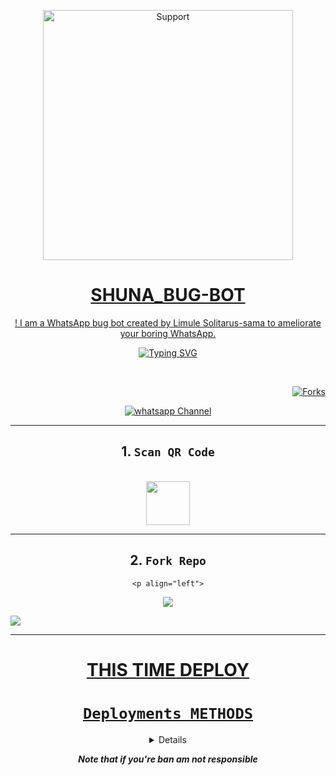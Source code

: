 </p>
<p align="center">
  <a href="https://whatsapp.com/channel/0029Vafhjw0IXnlonRAQMM2l">
    <img alt=Support height="400" src="https://i.ibb.co/K58Cgt4/x.jpg"> 
    </p>
<h1 align="center"> SHUNA_BUG-BOT
</h1>
<p align="center"> 
 ! I am a WhatsApp bug bot created by Limule Solitarus-sama to ameliorate your boring WhatsApp.

  <div align="center">
<a href="https://git.io/typing-svg"><img src="https://readme-typing-svg.demolab.com?font=Black+Ops+One&size=50&pause=1000&color=1BAFBAFF&center=true&width=910&height=100&lines=THIS IS+𝙸𝚉𝚄𝙺𝚄-𝙼𝙳;MULTI+DEVICE+WHATSAPP+BOT;CREATED+BY+LIMULE;PUBLIC+RELESED; ...;TEAM RAPHAEL-MD." alt="Typing SVG" /></a>
  </p>
  <br>

</p>

<p align="right">
  <a href="" target="_blank">
    <img alt="Forks" src="https://img.shields.io/github/forks/Limule3650/RAPHAEL-MD" />
  </a>
  
  

</p>
<p align="center">
 <a href="https://whatsapp.com/channel/0029Vafhjw0IXnlonRAQMM2l" target="_blank">
    <img alt="whatsapp Channel" src="https://img.shields.io/badge/ RAPHAEL Support Channel -25D366?style=for-the-badge&logo=whatsapp&logoColor=red" />
  </a>
</p>

---
## 1. ```Scan QR Code```

<br>
<a href="https://session-1-i5o1.onrender.com/"><img src="https://play-lh.googleusercontent.com/901aMQFFnVoX2T-YuJmTIwpPve_SUgMv_QSyzMSPtAqt_l0CyXN1DxfD6xXU0r2f9iM=w240-h480-rw" width="70" /></a>

--- 
## 2. ```Fork Repo```

</p>


    <p align="left">
  <a href="https://github.com/Limule3650/Shuna_bug-bot/fork">
    <img src="https://img.shields.io/github/forks/Limule3650/Shuna_bug-bot?label=Fork&style=social">
  <p align="left"> 
  <a href="https://github.com/Limule3650/RAPHAEL-MD/stargazers">
    <img src="https://img.shields.io/github/stars/Limule3650/Shuna_bug-bot?style=social">
      
 
---

# THIS TIME  DEPLOY 
# ```Deployments METHODS```

 <details close>
<summary>Click to choose your favourite platform to Deploy</summary>
 
<br><br>   
 
   
<h4 align="center"> Deploy on Repl.it
</h4>

<p align="center" >
    <a href="https://repl.it/github/Limule3650/Shuna_bug-bot">
    <img src="https://repl.it/badge/github/quiec/whatsasena" width="170px" alt="Deploy on REPLIT" >
    </a>
</p>

<p align="center" >
    <br>
    __________________________
    <br>
</p>



<br>
 
<h4 align="center"> Deploy on CodesSpace
</h4>

</p>

<p align="center" >
    <a href="https://github.com/codespaces/new">
    <img src="https://img.shields.io/badge/DEPLOY CODESPACE-h?color=red&style=for-the-badge&logo=visualstudiocode" width="170px" alt="Deploy on CodesSpaces" >
    </a>

</p>

<p align="center" >
    <br>
    __________________________
    <br>
</p>



<br>
 
<h4 align="center"> Deploy on Heroku
</h4>

</p>

<p align="center" >
    <a href="https://dashboard.heroku.com/new?button-url=https%3A%2F%2Fizuku-web.onrender.com%2F&template=https%3A%2F%2Fgithub.com%2Fexcelottah6%2FRAPHAEL-MD">
    <img src="https://www.herokucdn.com/deploy/button.png" width="170px" alt="Deploy on Heroku" >
    </a>

</p>

<p align="center" >
    <br>
    __________________________
    <br>
</p>



<br>


<h4 align="center"> Deploy on RailWay
</h4>
  
<p align="center">
    <a href="https://railway.app/new">
    <img src="https://railway.app/button.svg" alt="Deploy on Railway" width="170px">
    </a>
    
</p>

<p align="center" >
    <br>
    __________________________
    <br>

</p>



<br>

<h4 align="center"> Deploy on Mogenius
</h4>
  
<p align="center">
    <a href="https://studio.mogenius.com/">
    <img src="https://www.cloudflare.com/static/90073b1e5bd8a0765640a20febb3dc22/mogenius_logo_quer.png" alt="Deploy on Mogenius" width="170px">
    </a>
    
</p>

<p align="center" >
    <br>
    __________________________
    <br>
</p>

<br>

<h4 align="center"> Deploy on Uffizzi
</h4>
  
<p align="center">
    <a href="https://www.uffizzi.com/">
    <img src="https://i.ibb.co/Y29Kv4X/Screenshot-195.png" alt="Deploy on Uffizzi" width="125px">
    </a>
    
</p>

<br>

<h4 align="center"> Deploy on BoxMineWorld
</h4>
  
<p align="center">
    <a href="https://dash.boxmineworld.com/">
    <img src="https://graph.org/file/2af0e67f320986702ea24.jpg" alt="Deploy on Boxmineworld" width="175px">
    </a>
    <br>

</p>

<p align="center" >
    <br>
    __________________________
    <br>
</p>



</details>

  ***Note that if you're ban am not responsible***
  
<br>
